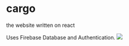 # cargo
the website written on react

Uses Firebase Database and Authentication.
![](https://github.com/bukinoshita/taskr/blob/master/media/banner.png)

